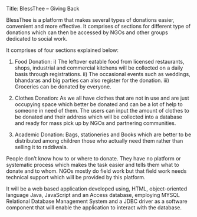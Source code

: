 Title: BlessThee – Giving Back

BlessThee is a platform that makes several types of donations easier, convenient and more effective. It comprises of sections for different type of donations which can then be accessed by NGOs and other groups dedicated to social work.

It comprises of four sections explained below:
1)	Food Donation: 
      i)   The leftover eatable food from licensed restaurants,   shops, industrial and commercial kitchens will be collected on a daily basis through registrations. 
     ii)  The occasional events such as weddings, bhandaras and big parties can also register for the donation.
     iii)  Groceries can be donated by everyone.

2)    Clothes Donation: 
       As we all have clothes that are not in use and are just occupying space which better be donated and can be a lot of help to someone in need of them. The users can input the amount of clothes to be donated and their address which will be collected into a database and ready for mass pick up by NGOs and partnering communities.


3)	Academic Donation: 
        Bags, stationeries and Books which are better to be distributed among children those who actually need them rather than selling it to raddiwala.

People don’t know how to or where to donate. They have no platform or systematic process which makes the task easier and tells them what to donate and to whom. NGOs mostly do field work but that field work needs technical support which will be provided by this platform.

It will be a web based application developed using, HTML, object-oriented language Java, JavaScript and an Access database, employing MYSQL Relational Database Management System and a JDBC driver as a software component that will enable the application to interact with the database.
